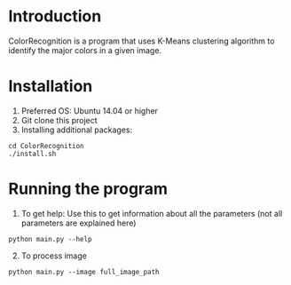 # Introduction
ColorRecognition is a program that uses K-Means clustering algorithm to identify the major colors in a given image.

# Installation
1. Preferred OS: Ubuntu 14.04 or higher
2. Git clone this project
3. Installing additional packages:
```
cd ColorRecognition
./install.sh
```

# Running the program
1. To get help: Use this to get information about all the parameters (not all parameters are explained here)
```
python main.py --help
```

2. To process image
```
python main.py --image full_image_path
```
